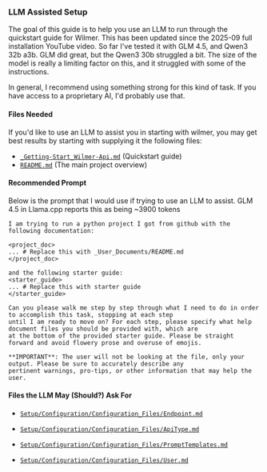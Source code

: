 ### LLM Assisted Setup

The goal of this guide is to help you use an LLM to run through the quickstart guide for Wilmer. This has been updated
since the 2025-09 full installation YouTube video. So far I've tested it with GLM 4.5, and Qwen3 32b a3b. GLM did great,
but the Qwen3 30b struggled a bit. The size of the model is really a limiting factor on this, and it struggled with
some of the instructions.

In general, I recommend using something strong for this kind of task. If you have access to a proprietary AI, I'd
probably use that.

#### Files Needed

If you'd like to use an LLM to assist you in starting with wilmer, you may get best results by starting with supplying
it the following files:

* [`_Getting-Start_Wilmer-Api.md`](Setup/_Getting-Start_Wilmer-Api.md) (Quickstart guide)
* [`README.md`](README.md) (The main project overview)

#### Recommended Prompt

Below is the prompt that I would use if trying to use an LLM to assist. GLM 4.5 in Llama.cpp reports this as being ~3900
tokens

```text
I am trying to run a python project I got from github with the following documentation:

<project_doc>
... # Replace this with _User_Documents/README.md
</project_doc>

and the following starter guide:
<starter_guide>
... # Replace this with starter guide
</starter_guide>

Can you please walk me step by step through what I need to do in order to accomplish this task, stopping at each step
until I am ready to move on? For each step, please specify what help document files you should be provided with, which are 
at the bottom of the provided starter guide. Please be straight forward and avoid flowery prose and overuse of emojis.

**IMPORTANT**: The user will not be looking at the file, only your output. Please be sure to accurately describe any
pertinent warnings, pro-tips, or other information that may help the user.
```

#### Files the LLM May (Should?) Ask For

* [`Setup/Configuration/Configuration_Files/Endpoint.md`](Setup/Configuration/Configuration_Files/Endpoint.md)

* [`Setup/Configuration/Configuration_Files/ApiType.md`](Setup/Configuration/Configuration_Files/ApiType.md)

* [
  `Setup/Configuration/Configuration_Files/PromptTemplates.md`](Setup/Configuration/Configuration_Files/PromptTemplates.md)

* [`Setup/Configuration/Configuration_Files/User.md`](Setup/Configuration/Configuration_Files/User.md)